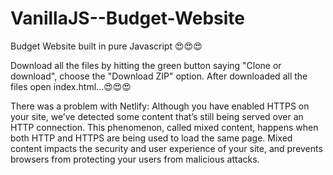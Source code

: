# VanillaJS--Budget-Website
Budget Website built in pure Javascript 😍😍😍


Download all the files by hitting the green button saying "Clone or download", choose the "Download ZIP" option.
After downloaded all the files open index.html...😍😍😍

There was a problem with Netlify:
Although you have enabled HTTPS on your site, we’ve detected some content that’s still being served over an HTTP connection. This phenomenon, called mixed content, happens when both HTTP and HTTPS are being used to load the same page.
Mixed content impacts the security and user experience of your site, and prevents browsers from protecting your users from malicious attacks.
